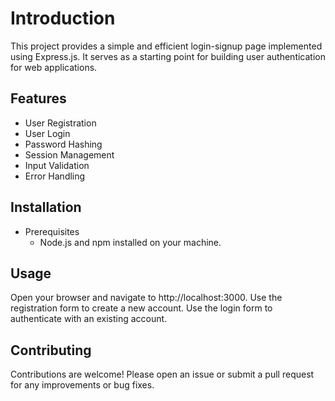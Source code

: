 # Introduction
This project provides a simple and efficient login-signup page implemented using Express.js. It serves as a starting point for building user authentication for web applications.

## Features
* User Registration
* User Login
* Password Hashing
* Session Management
* Input Validation
* Error Handling
## Installation
* Prerequisites
  * Node.js and npm installed on your machine.

## Usage
Open your browser and navigate to http://localhost:3000.
Use the registration form to create a new account.
Use the login form to authenticate with an existing account.

## Contributing
Contributions are welcome! Please open an issue or submit a pull request for any improvements or bug fixes.

